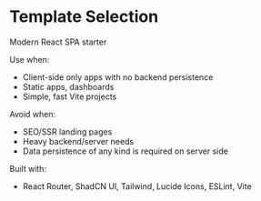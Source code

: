 # Template Selection

Modern React SPA starter

Use when:
- Client-side only apps with no backend persistence
- Static apps, dashboards
- Simple, fast Vite projects

Avoid when:
- SEO/SSR landing pages
- Heavy backend/server needs
- Data persistence of any kind is required on server side

Built with:
- React Router, ShadCN UI, Tailwind, Lucide Icons, ESLint, Vite


